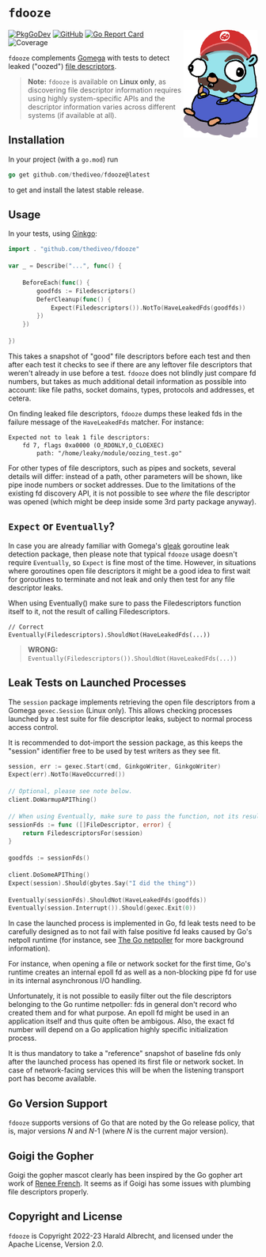 # `fdooze`
<img title="Goigi the gopher" align="right" width="150" src="images/goigi-small.png">

[![PkgGoDev](https://img.shields.io/badge/-reference-blue?logo=go&logoColor=white&labelColor=505050)](https://pkg.go.dev/github.com/thediveo/fdooze)
[![GitHub](https://img.shields.io/github/license/thediveo/fdooze)](https://img.shields.io/github/license/thediveo/fdooze)
[![Go Report Card](https://goreportcard.com/badge/github.com/thediveo/fdooze)](https://goreportcard.com/report/github.com/thediveo/fdooze)
![Coverage](https://img.shields.io/badge/Coverage-100.0%25-brightgreen)

`fdooze` complements [Gomega](https://github.com/onsi/gomega) with tests to
detect leaked ("oozed") [file
descriptors](https://man7.org/linux/man-pages/man2/open.2.html#DESCRIPTION).

> **Note:** `fdooze` is available on **Linux only**, as discovering file
> descriptor information requires using highly system-specific APIs and the
> descriptor information varies across different systems (if available at all).

## Installation

In your project (with a `go.mod`) run

```go
go get github.com/thediveo/fdooze@latest
```

to get and install the latest stable release.

## Usage

In your tests, using [Ginkgo](https://github.com/onsi/ginkgo):

```go
import . "github.com/thediveo/fdooze"

var _ = Describe("...", func() {

    BeforeEach(func() {
        goodfds := Filedescriptors()
        DeferCleanup(func() {
            Expect(Filedescriptors()).NotTo(HaveLeakedFds(goodfds))
        })
    })

})
```

This takes a snapshot of "good" file descriptors before each test and then after
each test it checks to see if there are any leftover file descriptors that
weren't already in use before a test. `fdooze` does not blindly just compare fd
numbers, but takes as much additional detail information as possible into
account: like file paths, socket domains, types, protocols and addresses, et
cetera.

On finding leaked file descriptors, `fdooze` dumps these leaked fds in the
failure message of the `HaveLeakedFds` matcher. For instance:

```
Expected not to leak 1 file descriptors:
    fd 7, flags 0xa0000 (O_RDONLY,O_CLOEXEC)
        path: "/home/leaky/module/oozing_test.go"
```

For other types of file descriptors, such as pipes and sockets, several details
will differ: instead of a path, other parameters will be shown, like pipe inode
numbers or socket addresses. Due to the limitations of the existing fd discovery
API, it is not possible to see _where_ the file descriptor was opened (which
might be deep inside some 3rd party package anyway).

## `Expect` or `Eventually`?

In case you are already familiar with Gomega's
[gleak](https://onsi.github.io/gomega/#codegleakcode-finding-leaked-goroutines)
goroutine leak detection package, then please note that typical `fdooze` usage
doesn't require `Eventually`, so `Expect` is fine most of the time. However, in
situations where goroutines open file descriptors it might be a good idea to
first wait for goroutines to terminate and not leak and only then test for any
file descriptor leaks.

When using Eventually() make sure to pass the Filedescriptors function itself to
it, not the result of calling Filedescriptors.

    // Correct
    Eventually(Filedescriptors).ShouldNot(HaveLeakedFds(...))

> **WRONG:**
> `Eventually(Filedescriptors()).ShouldNot(HaveLeakedFds(...))`

## Leak Tests on Launched Processes

The `session` package implements retrieving the open file descriptors from a
Gomega `gexec.Session` (Linux only). This allows checking processes launched by
a test suite for file descriptor leaks, subject to normal process access
control.

It is recommended to dot-import the session package, as this keeps the "session"
identifier free to be used by test writers as they see fit.

```go
session, err := gexec.Start(cmd, GinkgoWriter, GinkgoWriter)
Expect(err).NotTo(HaveOccurred())

// Optional, please see note below.
client.DoWarmupAPIThing()

// When using Eventually, make sure to pass the function, not its result!
sessionFds := func ([]FileDescriptor, error) {
    return FiledescriptorsFor(session)
}

goodfds := sessionFds()

client.DoSomeAPIThing()
Expect(session).Should(gbytes.Say("I did the thing"))

Eventually(sessionFds).ShouldNot(HaveLeakedFds(goodfds))
Eventually(session.Interrupt()).Should(gexec.Exit(0))
```

In case the launched process is implemented in Go, fd leak tests need to be
carefully designed as to not fail with false positive fd leaks caused by Go's
netpoll runtime (for instance, see [The Go
netpoller](https://morsmachine.dk/netpoller) for more background information).

For instance, when opening a file or network socket for the first time, Go's
runtime creates an internal epoll fd as well as a non-blocking pipe fd for use
in its internal asynchronous I/O handling.

Unfortunately, it is not possible to easily filter out the file descriptors
belonging to the Go runtime netpoller: fds in general don't record who created
them and for what purpose. An epoll fd might be used in an application itself
and thus quite often be ambigous. Also, the exact fd number will depend on a Go
application highly specific initialization process.

It is thus mandatory to take a "reference" snapshot of baseline fds only after
the launched process has opened its first file or network socket. In case of
network-facing services this will be when the listening transport port has
become available.

## Go Version Support

`fdooze` supports versions of Go that are noted by the Go release policy, that
is, major versions _N_ and _N_-1 (where _N_ is the current major version).

## Goigi the Gopher

Goigi the gopher mascot clearly has been inspired by the Go gopher art work of
[Renee French](http://reneefrench.blogspot.com/). It seems as if Goigi has some
issues with plumbing file descriptors properly.

## Copyright and License

`fdooze` is Copyright 2022-23 Harald Albrecht, and licensed under the Apache
License, Version 2.0.
